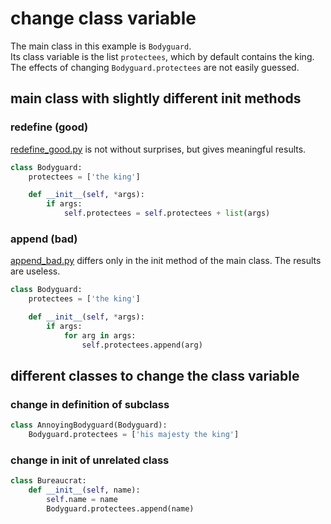 # change class variable

The main class in this example is `Bodyguard`.<br>
Its class variable is the list `protectees`, which by default contains the king.<br>
The effects of changing `Bodyguard.protectees` are not easily guessed.


## main class with slightly different init methods

### redefine (good)

[redefine_good.py](redefine_good.py) is not without surprises, but gives meaningful results.

```python
class Bodyguard:
    protectees = ['the king']

    def __init__(self, *args):
        if args:
            self.protectees = self.protectees + list(args)
```

### append (bad)

[append_bad.py](append_bad.py) differs only in the init method of the main class. The results are useless.

```python
class Bodyguard:
    protectees = ['the king']

    def __init__(self, *args):
        if args:
            for arg in args:
                self.protectees.append(arg)
```


## different classes to change the class variable

### change in definition of subclass

```python
class AnnoyingBodyguard(Bodyguard):
    Bodyguard.protectees = ['his majesty the king']
```

### change in init of unrelated class

```python
class Bureaucrat:
    def __init__(self, name):
        self.name = name
        Bodyguard.protectees.append(name)
```
